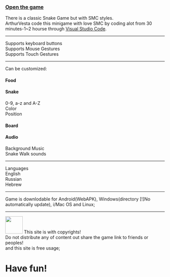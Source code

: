 <h3><a href="https://dragonhtmil.github.io/mnts.smc.org/">Open the game</a></h3>
There is a classic Snake Game but with SMC styles.<br>
ArthurVesta code this minigame with love SMC by coding alot from 30 minutes-1~2 hourse through <a href="https://code.visualstudio.com">Visual Studio Code</a>.
<hr>
Supports keyboard buttons<br>
Supports Mouse Gestures<br>
Supports Touch Gestures
<hr>
Can be customized:<br>
<h4>Food</h4>
<h4>Snake</h4>
0-9, a-z and A-Z<br>
Color<br>
Position
<h4>Board</h4>
<h4>Audio</h4>
Background Music<br>
Snake Walk sounds
<hr>
Languages<br>
  English<br>
  Russian<br>
  Hebrew<br>
<hr>
Game is downlodable for Android(WebAPK), Windows(directory [!]No automatically update), i/Mac OS and Linux;
<hr>
<img src="https://github.com/user-attachments/assets/9fc9ef63-7696-4ee0-9cb1-be625d87cf9b" style="width: 55px; height: 55px">
This site is with copyrights!<br>
Do not distribute any of content out share the game link to friends or peoples!<br>
and this site is free usage;
<h1>Have fun!</h1>